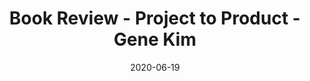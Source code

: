 ---
title: "Book Review - Project to Product - Gene Kim"
excerpt: "A well laid out discussion of some of the challenges of scaling Agile"
header:
  teaser: /images/product to project.jpg
collection: books
date: 2020-06-19
tags: ["product ownership", "agile"]
categories: [Work]
---